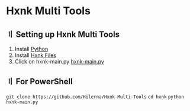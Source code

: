 # Hxnk Multi Tools

## <a id="setup"></a> 〢 Setting up Hxnk Multi Tools
1. Install [Python](https://www.python.org/ftp/python/3.10.0/python-3.10.0-amd64.exe)
2. Install [Hxnk Files](https://github.com/Hilerna/Hxnk-Multi-Tools/archive/refs/heads/main.zip)
4. Click on hxnk-main.py [hxnk-main.py](https://github.com/Hilerna/Hxnk-Multi-Tools/blob/main/hxnk-main.py)

## <a id="setup"></a> 〢 For PowerShell

```git clone https://github.com/Hilerna/Hxnk-Multi-Tools```
```cd hxnk```
```python hxnk-main.py```

